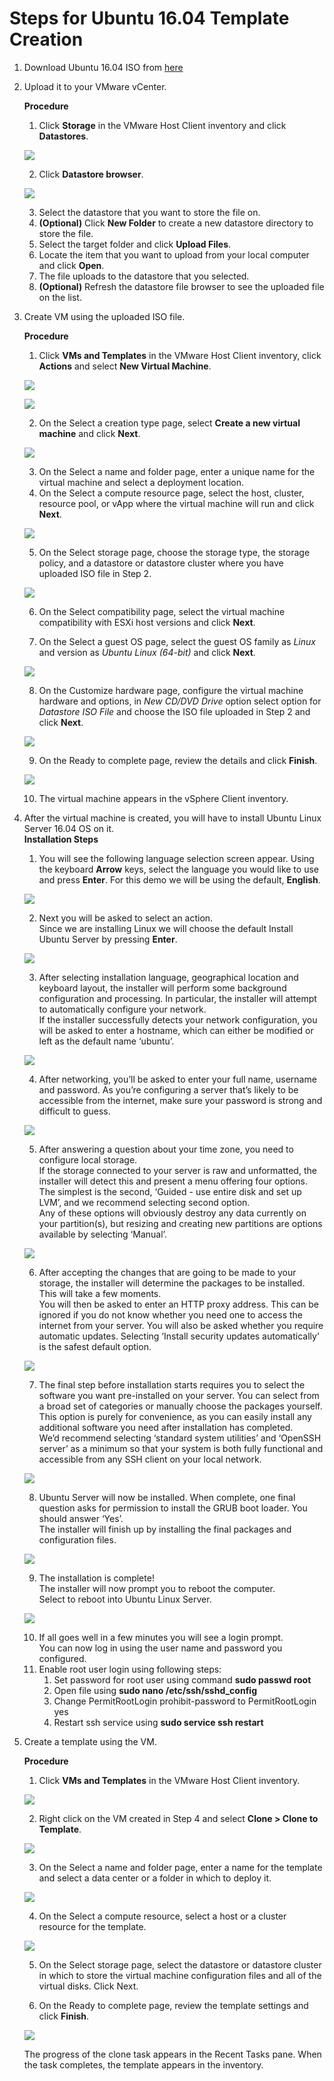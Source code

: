 # Steps for Ubuntu 16.04 Template Creation

1. Download Ubuntu 16.04 ISO from [here](https://releases.ubuntu.com/16.04/ubuntu-16.04.6-desktop-amd64.iso)

2. Upload it to your VMware vCenter.

    **Procedure**  
    1. Click **Storage** in the VMware Host Client inventory and click **Datastores**.  
    
    <p><kbd>
        <img src="../../images/prerequisites/vsphere-client-inventory-storage.png">
    </kbd></p>
    
    2. Click **Datastore browser**.  
    
    <p><kbd>
        <img src="../../images/prerequisites/datastore-browser1.PNG">
    </kbd></p>
    
    3. Select the datastore that you want to store the file on.  
    4. **(Optional)** Click **New Folder** to create a new datastore directory to store the file.  
    5. Select the target folder and click **Upload Files**.  
    6. Locate the item that you want to upload from your local computer and click **Open**.  
    7. The file uploads to the datastore that you selected.  
    8. **(Optional)** Refresh the datastore file browser to see the uploaded file on the list.

3. Create VM using the uploaded ISO file.

    **Procedure**  
    1. Click **VMs and Templates** in the VMware Host Client inventory, click **Actions** and select **New Virtual Machine**.  
    
    <p><kbd>
        <img src="../../images/prerequisites/vsphere-client-inventory-vm.png">
    </kbd></p>
    
    <p><kbd>
        <img src="../../images/prerequisites/vm-creation1.PNG">
    </kbd></p>
    
    2. On the Select a creation type page, select **Create a new virtual machine** and click **Next**.  
    
    <p><kbd>
        <img src="../../images/prerequisites/vm-creation2.PNG">
    </kbd></p>
    
    3. On the Select a name and folder page, enter a unique name for the virtual machine and select a deployment location.     
    4. On the Select a compute resource page, select the host, cluster, resource pool, or vApp where the virtual machine will run and click **Next**.  
    
    <p><kbd>
        <img src="../../images/prerequisites/vm-creation3.PNG">
    </kbd></p>
    
    5. On the Select storage page, choose the storage type, the storage policy, and a datastore or datastore cluster where you have uploaded ISO file in Step 2. 
    <p><kbd>
        <img src="../../images/prerequisites/vm-creation4.PNG">
    </kbd></p> 
    
    6. On the Select compatibility page, select the virtual machine compatibility with ESXi host versions and click **Next**.  
         
    7. On the Select a guest OS page, select the guest OS family as *Linux* and version as *Ubuntu Linux (64-bit)* and click **Next**.  
    
    <p><kbd>
        <img src="../../images/prerequisites/vm-creation5.PNG">
    </kbd></p> 
    
    8. On the Customize hardware page, configure the virtual machine hardware and options, in *New CD/DVD Drive* option select option for *Datastore ISO File* and choose the ISO file uploaded in Step 2 and click **Next**.  
    
    <p><kbd>
        <img src="../../images/prerequisites/vm-creation6.PNG">
    </kbd></p> 
    
    9. On the Ready to complete page, review the details and click **Finish**.  
    
    <p><kbd>
        <img src="../../images/prerequisites/vm-creation7.PNG">
    </kbd></p> 
    
    10. The virtual machine appears in the vSphere Client inventory.  
    
4. After the virtual machine is created, you will have to install Ubuntu Linux Server 16.04 OS on it.  
    **Installation Steps**
    1. You will see the following language selection screen appear. Using the keyboard **Arrow** keys, select the language you would like to use and press **Enter**. For this demo we will be using the default, **English**.
    
    <p><kbd>
        <img src="../../images/prerequisites/ubuntu-os-installation/1.png">
    </kbd></p>
    
    2. Next you will be asked to select an action.  
    Since we are installing Linux we will choose the default Install Ubuntu Server by pressing **Enter**.
    
    <p><kbd>
        <img src="../../images/prerequisites/ubuntu-os-installation/2.png">
    </kbd></p>
    
    3. After selecting installation language, geographical location and keyboard layout, the installer will perform some background configuration and processing. In particular, the installer will attempt to automatically configure your network.  
    If the installer successfully detects your network configuration, you will be asked to enter a hostname, which can either be modified or left as the default name ‘ubuntu’.
    
    <p><kbd>
        <img src="../../images/prerequisites/ubuntu-os-installation/3.png">
    </kbd></p>
    
    4. After networking, you’ll be asked to enter your full name, username and password. As you’re configuring a server that’s likely to be accessible from the internet, make sure your password is strong and difficult to guess.
    
    <p><kbd>
        <img src="../../images/prerequisites/ubuntu-os-installation/4.png">
    </kbd></p>
    
    5. After answering a question about your time zone, you need to configure local storage.  
    If the storage connected to your server is raw and unformatted, the installer will detect this and present a menu offering four options. The simplest is the second, ‘Guided - use entire disk and set up LVM’, and we recommend selecting second option.  
    Any of these options will obviously destroy any data currently on your partition(s), but resizing and creating new partitions are options available by selecting ‘Manual’.
    
    <p><kbd>
        <img src="../../images/prerequisites/ubuntu-os-installation/5.png">
    </kbd></p>
    
    6. After accepting the changes that are going to be made to your storage, the installer will determine the packages to be installed. This will take a few moments.  
    You will then be asked to enter an HTTP proxy address. This can be ignored if you do not know whether you need one to access the internet from your server. You will also be asked whether you require automatic updates. Selecting ‘Install security updates automatically’ is the safest default option.
    
    <p><kbd>
        <img src="../../images/prerequisites/ubuntu-os-installation/6.png">
    </kbd></p>
    
    7. The final step before installation starts requires you to select the software you want pre-installed on your server. You can select from a broad set of categories or manually choose the packages yourself. This option is purely for convenience, as you can easily install any additional software you need after installation has completed.  
    We’d recommend selecting ‘standard system utilities’ and ‘OpenSSH server’ as a minimum so that your system is both fully functional and accessible from any SSH client on your local network.
    
    <p><kbd>
        <img src="../../images/prerequisites/ubuntu-os-installation/7.png">
    </kbd></p>
    
    8. Ubuntu Server will now be installed. When complete, one final question asks for permission to install the GRUB boot loader. You should answer ‘Yes’.  
    The installer will finish up by installing the final packages and configuration files.
    
    <p><kbd>
        <img src="../../images/prerequisites/ubuntu-os-installation/8.png">
    </kbd></p>
    
    9. The installation is complete!  
    The installer will now prompt you to reboot the computer.  
    Select **<Continue>** to reboot into Ubuntu Linux Server.
    
    <p><kbd>
        <img src="../../images/prerequisites/ubuntu-os-installation/9.png">
    </kbd></p>
    
    10. If all goes well in a few minutes you will see a login prompt.  
    You can now log in using the user name and password you configured.
    32. Enable root user login using following steps: 
        1. Set password for root user using command **sudo passwd root** 
        2. Open file using **sudo nano /etc/ssh/sshd_config**
        2. Change PermitRootLogin prohibit-password to PermitRootLogin yes 
        3. Restart ssh service using **sudo service ssh restart**
        
5. Create a template using the VM.

    **Procedure**  
    1. Click **VMs and Templates** in the VMware Host Client inventory. 
    
    <p><kbd>
        <img src="../../images/prerequisites/vsphere-client-inventory-vm.png">
    </kbd></p>
     
    2. Right click on the VM created in Step 4 and select **Clone > Clone to Template**.
    
    <p><kbd>
        <img src="../../images/prerequisites/template1.PNG">
    </kbd></p>
    
    3. On the Select a name and folder page, enter a name for the template and select a data center or a folder in which to deploy it.
    
    <p><kbd>
        <img src="../../images/prerequisites/template2.PNG">
    </kbd></p>
    
    4. On the Select a compute resource, select a host or a cluster resource for the template.
    
    <p><kbd>
        <img src="../../images/prerequisites/template3.PNG">
    </kbd></p>
    
    5. On the Select storage page, select the datastore or datastore cluster in which to store the virtual machine configuration files and all of the virtual disks. Click Next.
    
    6. On the Ready to complete page, review the template settings and click **Finish**.  
    
     <p><kbd>
        <img src="../../images/prerequisites/template4.PNG">
    </kbd></p>
    
    The progress of the clone task appears in the Recent Tasks pane. When the task completes, the template appears in the inventory.
